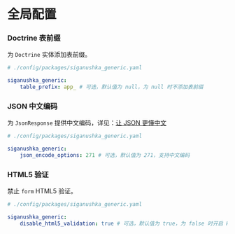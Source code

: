 # 全局配置

### Doctrine 表前缀

为 `Doctrine` 实体添加表前缀。

```yaml
# ./config/packages/siganushka_generic.yaml

siganushka_generic:
    table_prefix: app_ # 可选，默认值为 null，为 null 时不添加表前缀
```

### JSON 中文编码

为 `JsonResponse` 提供中文编码，详见：[让 JSON 更懂中文](https://www.laruence.com/2011/10/10/2239.html)

```yaml
# ./config/packages/siganushka_generic.yaml

siganushka_generic:
    json_encode_options: 271 # 可选，默认值为 271，支持中文编码
```

### HTML5 验证

禁止 `form` HTML5 验证。

```yaml
# ./config/packages/siganushka_generic.yaml

siganushka_generic:
    disable_html5_validation: true # 可选，默认值为 true，为 false 时开启 HTML5 验证
```

